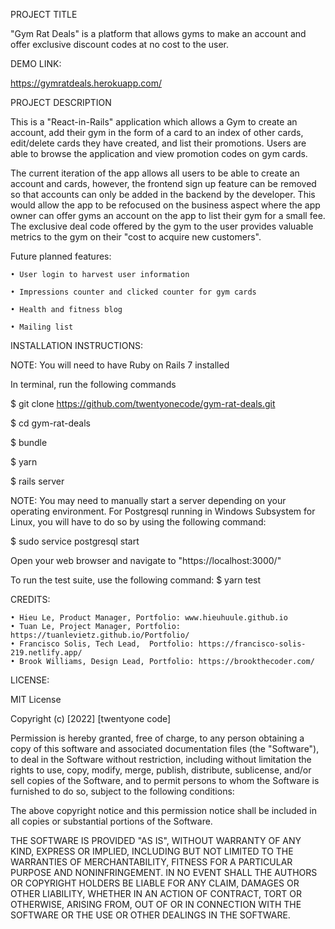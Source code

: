 PROJECT TITLE

"Gym Rat Deals" is a platform that allows gyms to make an account and offer exclusive discount codes at no cost to the user.

DEMO LINK:

https://gymratdeals.herokuapp.com/

PROJECT DESCRIPTION

This is a "React-in-Rails" application which allows a Gym to create an account, add their gym in the form of a card to an index of other cards, edit/delete cards they have created, and list their promotions. Users are able to browse the application and view promotion codes on gym cards.

The current iteration of the app allows all users to be able to create an account and cards, however, the frontend sign up feature can be removed so that accounts can only be added in the backend by the developer. This would allow the app to be refocused on the business aspect where the app owner can offer gyms an account on the app to list their gym for a small fee. The exclusive deal code offered by the gym to the user provides valuable metrics to the gym on their "cost to acquire new customers".

Future planned features: 

	• User login to harvest user information
	
	• Impressions counter and clicked counter for gym cards
	
	• Health and fitness blog
	
	• Mailing list
	

INSTALLATION INSTRUCTIONS:

NOTE: You will need to have Ruby on Rails 7 installed

In terminal, run the following commands

$ git clone https://github.com/twentyonecode/gym-rat-deals.git 

$ cd gym-rat-deals

$ bundle

$ yarn

$ rails server


NOTE: You may need to manually start a server depending on your operating environment. For Postgresql running in Windows Subsystem for Linux, you will have to do so by using the following command:

$ sudo service postgresql start

Open your web browser and navigate to "https://localhost:3000/" 

To run the test suite, use the following command:
$ yarn test


CREDITS:

	• Hieu Le, Product Manager, Portfolio: www.hieuhuule.github.io 
	• Tuan Le, Project Manager, Portfolio: https://tuanlevietz.github.io/Portfolio/
	• Francisco Solis, Tech Lead,  Portfolio: https://francisco-solis-219.netlify.app/
	• Brook Williams, Design Lead, Portfolio: https://brookthecoder.com/
	


LICENSE:

MIT License

Copyright (c) [2022] [twentyone code]

Permission is hereby granted, free of charge, to any person obtaining a copy
of this software and associated documentation files (the "Software"), to deal
in the Software without restriction, including without limitation the rights
to use, copy, modify, merge, publish, distribute, sublicense, and/or sell
copies of the Software, and to permit persons to whom the Software is
furnished to do so, subject to the following conditions:

The above copyright notice and this permission notice shall be included in all
copies or substantial portions of the Software.

THE SOFTWARE IS PROVIDED "AS IS", WITHOUT WARRANTY OF ANY KIND, EXPRESS OR
IMPLIED, INCLUDING BUT NOT LIMITED TO THE WARRANTIES OF MERCHANTABILITY,
FITNESS FOR A PARTICULAR PURPOSE AND NONINFRINGEMENT. IN NO EVENT SHALL THE
AUTHORS OR COPYRIGHT HOLDERS BE LIABLE FOR ANY CLAIM, DAMAGES OR OTHER
LIABILITY, WHETHER IN AN ACTION OF CONTRACT, TORT OR OTHERWISE, ARISING FROM,
OUT OF OR IN CONNECTION WITH THE SOFTWARE OR THE USE OR OTHER DEALINGS IN THE
SOFTWARE.
